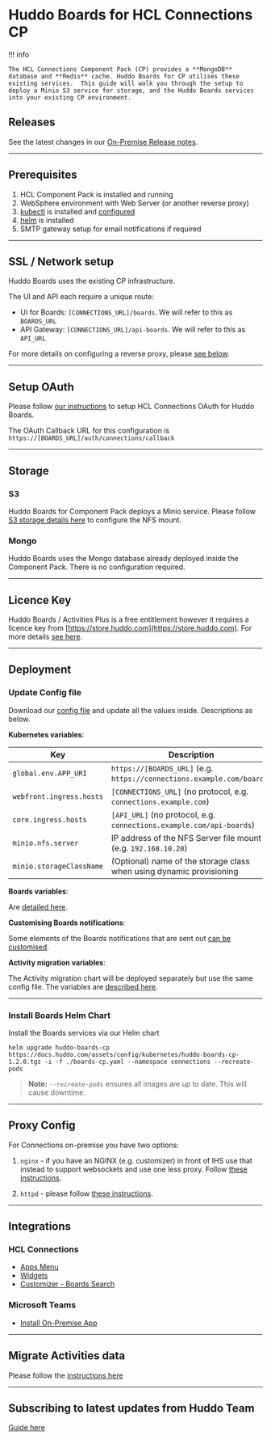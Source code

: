# Huddo Boards for HCL Connections CP

!!! info

    The HCL Connections Component Pack (CP) provides a **MongoDB** database and **Redis** cache. Huddo Boards for CP utilises these existing services.  This guide will walk you through the setup to deploy a Minio S3 service for storage, and the Huddo Boards services into your existing CP environment.

## Releases

See the latest changes in our [On-Premise Release notes](../releases.md).

---

## Prerequisites

1. HCL Component Pack is installed and running
1. WebSphere environment with Web Server (or another reverse proxy)
1. [kubectl](https://kubernetes.io/docs/tasks/tools/install-kubectl/) is installed and [configured](../faq/kubectl.md)
1. [helm](https://docs.helm.sh/using_helm/#installing-helm) is installed
1. SMTP gateway setup for email notifications if required

---

## SSL / Network setup

Huddo Boards uses the existing CP infrastructure.

The UI and API each require a unique route:

-   UI for Boards: `[CONNECTIONS_URL]/boards`. We will refer to this as `BOARDS_URL`
-   API Gateway: `[CONNECTIONS_URL]/api-boards`. We will refer to this as `API_URL`

For more details on configuring a reverse proxy, please [see below](#proxy-config).

---

## Setup OAuth

Please follow [our instructions](../connections/auth-on-prem.md) to setup HCL Connections OAuth for Huddo Boards.

The OAuth Callback URL for this configuration is `https://[BOARDS_URL]/auth/connections/callback`

---

## Storage

### S3

Huddo Boards for Component Pack deploys a Minio service. Please follow [S3 storage details here](minio.md) to configure the NFS mount.

### Mongo

Huddo Boards uses the Mongo database already deployed inside the Component Pack. There is no configuration required.

---

## Licence Key

Huddo Boards / Activities Plus is a free entitlement however it requires a licence key from [https://store.huddo.com](https://store.huddo.com). For more details [see here](store.md).

---

## Deployment

### Update Config file

Download our [config file](../../assets/config/kubernetes/boards-cp.yaml) and update all the values inside. Descriptions as below.

**Kubernetes variables**:

| Key                      | Description                                                            |
| ------------------------ | ---------------------------------------------------------------------- |
| `global.env.APP_URI`     | `https://[BOARDS_URL]` (e.g. `https://connections.example.com/boards`) |
| `webfront.ingress.hosts` | `[CONNECTIONS_URL]` (no protocol, e.g. `connections.example.com`)      |
| `core.ingress.hosts`     | `[API_URL]` (no protocol, e.g. `connections.example.com/api-boards`)   |
| `minio.nfs.server`       | IP address of the NFS Server file mount (e.g. `192.168.10.20`)         |
| `minio.storageClassName` | (Optional) name of the storage class when using dynamic provisioning   |

**Boards variables**:

Are [detailed here](../env/common.md).

**Customising Boards notifications**:

Some elements of the Boards notifications that are sent out [can be customised](/boards/env/notifications).

**Activity migration variables**:

The Activity migration chart will be deployed separately but use the same config file. The variables are [described here](migration/index.md).

---

### Install Boards Helm Chart

Install the Boards services via our Helm chart

    helm upgrade huddo-boards-cp https://docs.huddo.com/assets/config/kubernetes/huddo-boards-cp-1.2.0.tgz -i -f ./boards-cp.yaml --namespace connections --recreate-pods

> **Note:** `--recreate-pods` ensures all images are up to date. This will cause downtime.

---

## Proxy Config

For Connections on-premise you have two options:

1. `nginx` - if you have an NGINX (e.g. customizer) in front of IHS use that instead to support websockets and use one less proxy. Follow [these instructions](../proxy/nginx.md).

1. `httpd` - please follow [these instructions](../connections/httpd/index.md).

---

## Integrations

### HCL Connections

-   [Apps Menu](../connections/apps-menu-on-prem.md)
-   [Widgets](../connections/widgets-on-prem.md)
-   [Customizer - Boards Search](../connections/customizer/customizer-integrations-package.md)

### Microsoft Teams

-   [Install On-Premise App](../msgraph/teams/on-prem.md)

---

## Migrate Activities data

Please follow the [instructions here](migration/index.md)

---

## Subscribing to latest updates from Huddo Team

[Guide here](latest.md)
